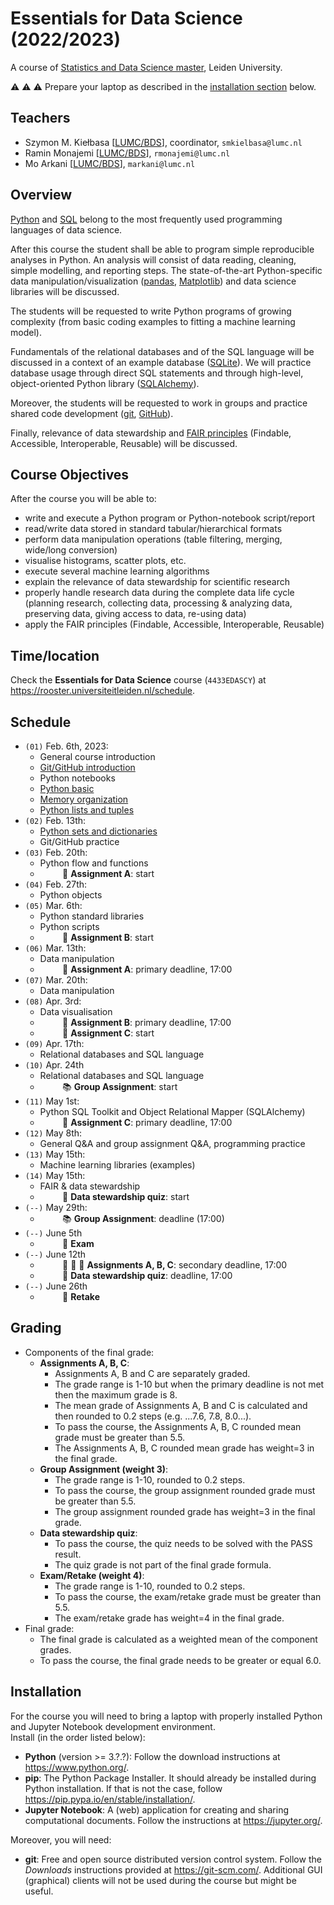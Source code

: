 # Essentials for Data Science (2022/2023)

A course of [Statistics and Data Science master](https://www.universiteitleiden.nl/en/education/study-programmes/master/statistics--data-science), Leiden University.

:warning: :warning: :warning: Prepare your laptop as described in the [installation section](#installation) below.

## Teachers

- Szymon M. Kiełbasa [[LUMC/BDS](https://www.lumc.nl/over-het-lumc/afdelingen/biomedical-data-sciences/)], coordinator, `smkielbasa@lumc.nl`
- Ramin Monajemi [[LUMC/BDS](https://www.lumc.nl/over-het-lumc/afdelingen/biomedical-data-sciences/)], `rmonajemi@lumc.nl`
- Mo Arkani [[LUMC/BDS](https://www.lumc.nl/over-het-lumc/afdelingen/biomedical-data-sciences/)], `markani@lumc.nl`

## Overview

[Python](https://www.python.org/) and [SQL](https://www.w3schools.com/sql/) belong to the most frequently used programming languages of data science.

After this course the student shall be able to program simple reproducible analyses in Python.
An analysis will consist of data reading, cleaning, simple modelling, and reporting steps.
The state-of-the-art Python-specific data manipulation/visualization ([pandas](https://pandas.pydata.org/), [Matplotlib](https://matplotlib.org/)) and data science libraries will be discussed.

The students will be requested to write Python programs of growing complexity (from basic coding examples to fitting a machine learning model).

Fundamentals of the relational databases and of the SQL language will be discussed in a context of an example database ([SQLite](https://sqlite.org/index.html)).
We will practice database usage through direct SQL statements and through high-level, object-oriented Python library ([SQLAlchemy](https://www.sqlalchemy.org/)).

Moreover, the students will be requested to work in groups and practice shared code development ([git](https://git-scm.com/), [GitHub](https://github.com/)).

Finally, relevance of data stewardship and [FAIR principles](https://en.wikipedia.org/wiki/FAIR_data) (Findable, Accessible, Interoperable, Reusable) will be discussed.

## Course Objectives

After the course you will be able to:

- write and execute a Python program or Python-notebook script/report
- read/write data stored in standard tabular/hierarchical formats
- perform data manipulation operations (table filtering, merging, wide/long conversion)
- visualise histograms, scatter plots, etc.
- execute several machine learning algorithms
- explain the relevance of data stewardship for scientific research
- properly handle research data during the complete data life cycle (planning research, collecting data, processing & analyzing data, preserving data, giving access to data, re-using data)
- apply the FAIR principles (Findable, Accessible, Interoperable, Reusable)

## Time/location

Check the **Essentials for Data Science** course (`4433EDASCY`) at https://rooster.universiteitleiden.nl/schedule.

## Schedule

- `(01)` Feb. 6th, 2023:
    - General course introduction
    - [Git/GitHub introduction](01_python/git_github_intro.md)
    - Python notebooks
    - [Python basic](01_python/python_basic.ipynb)
    - [Memory organization](01_python/memory_organization.md)
    - [Python lists and tuples](01_python/python_lists_tuples.ipynb)
- `(02)` Feb. 13th:
    - [Python sets and dictionaries](02_python/python_sets_dicts.ipynb)
    - Git/GitHub practice
- `(03)` Feb. 20th:
    - Python flow and functions
    - &nbsp;&nbsp;&nbsp;&nbsp;&nbsp;&nbsp;&nbsp;&nbsp; :orange_book: **Assignment A**: start
- `(04)` Feb. 27th:
    - Python objects
- `(05)` Mar. 6th:
    - Python standard libraries
    - Python scripts
    - &nbsp;&nbsp;&nbsp;&nbsp;&nbsp;&nbsp;&nbsp;&nbsp; :green_book: **Assignment B**: start
- `(06)` Mar. 13th:
    - Data manipulation
    - &nbsp;&nbsp;&nbsp;&nbsp;&nbsp;&nbsp;&nbsp;&nbsp; :orange_book: **Assignment A**: primary deadline, 17:00
- `(07)` Mar. 20th:
    - Data manipulation
- `(08)` Apr. 3rd:
    - Data visualisation
    - &nbsp;&nbsp;&nbsp;&nbsp;&nbsp;&nbsp;&nbsp;&nbsp; :green_book: **Assignment B**: primary deadline, 17:00
    - &nbsp;&nbsp;&nbsp;&nbsp;&nbsp;&nbsp;&nbsp;&nbsp; :blue_book: **Assignment C**: start
- `(09)` Apr. 17th:
    - Relational databases and SQL language
- `(10)` Apr. 24th
    - Relational databases and SQL language
    - &nbsp;&nbsp;&nbsp;&nbsp;&nbsp;&nbsp;&nbsp;&nbsp; :books: **Group Assignment**: start
- `(11)` May 1st:
    - Python SQL Toolkit and Object Relational Mapper (SQLAlchemy)
    - &nbsp;&nbsp;&nbsp;&nbsp;&nbsp;&nbsp;&nbsp;&nbsp; :blue_book: **Assignment C**: primary deadline, 17:00
- `(12)` May 8th:
    - General Q&A and group assignment Q&A, programming practice
- `(13)` May 15th:
    - Machine learning libraries (examples)
- `(14)` May 15th:
    - FAIR & data stewardship
    - &nbsp;&nbsp;&nbsp;&nbsp;&nbsp;&nbsp;&nbsp;&nbsp; :pencil: **Data stewardship quiz**: start
- `(--)` May 29th:
    - &nbsp;&nbsp;&nbsp;&nbsp;&nbsp;&nbsp;&nbsp;&nbsp; :books: **Group Assignment**: deadline (17:00)
- `(--)` June 5th
    - &nbsp;&nbsp;&nbsp;&nbsp;&nbsp;&nbsp;&nbsp;&nbsp; :office: **Exam**
- `(--)` June 12th
    - &nbsp;&nbsp;&nbsp;&nbsp;&nbsp;&nbsp;&nbsp;&nbsp; :orange_book: :green_book: :blue_book: **Assignments A, B, C**: secondary deadline, 17:00
    - &nbsp;&nbsp;&nbsp;&nbsp;&nbsp;&nbsp;&nbsp;&nbsp; :pencil: **Data stewardship quiz**: deadline, 17:00
- `(--)` June 26th
    - &nbsp;&nbsp;&nbsp;&nbsp;&nbsp;&nbsp;&nbsp;&nbsp; :office: **Retake**

## Grading

- Components of the final grade:
  - **Assignments A, B, C**:
    - Assignments A, B and C are separately graded.
    - The grade range is 1-10 but when the primary deadline is not met then the maximum grade is 8.
    - The mean grade of Assignments A, B and C is calculated and then rounded to 0.2 steps (e.g. ...7.6, 7.8, 8.0...).
    - To pass the course, the Assignments A, B, C rounded mean grade must be greater than 5.5.
    - The Assignments A, B, C rounded mean grade has weight=3 in the final grade.
  - **Group Assignment (weight 3)**:
    - The grade range is 1-10, rounded to 0.2 steps.
    - To pass the course, the group assignment rounded grade must be greater than 5.5.
    - The group assignment rounded grade has weight=3 in the final grade.
  - **Data stewardship quiz**:
    - To pass the course, the quiz needs to be solved with the PASS result.
    - The quiz grade is not part of the final grade formula.
  - **Exam/Retake (weight 4)**:
    - The grade range is 1-10, rounded to 0.2 steps.
    - To pass the course, the exam/retake grade must be greater than 5.5.
    - The exam/retake grade has weight=4 in the final grade.
- Final grade:
    - The final grade is calculated as a weighted mean of the component grades.
    - To pass the course, the final grade needs to be greater or equal 6.0.

## Installation

For the course you will need to bring a laptop with properly installed Python and Jupyter Notebook development environment.  
Install (in the order listed below):

- **Python** (version >= 3.?.?): Follow the download instructions at https://www.python.org/.
- **pip**: The Python Package Installer. It should already be installed during Python installation. If that is not the case, follow https://pip.pypa.io/en/stable/installation/.
- **Jupyter Notebook**: A (web) application for creating and sharing computational documents. Follow the instructions at https://jupyter.org/.

Moreover, you will need:

- **git**: Free and open source distributed version control system. Follow the *Downloads* instructions provided at https://git-scm.com/. Additional GUI (graphical) clients will not be used during the course but might be useful.
